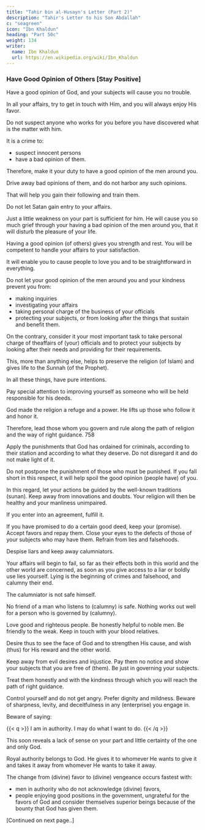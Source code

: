 ```yaml
---
title: "Tahir bin al-Husayn's Letter (Part 2)"
description: "Tahir's Letter to his Son Abdallah"
c: "seagreen"
icon: "Ibn Khaldun"
heading: "Part 50c"
weight: 134
writer:
  name: Ibn Khaldun
  url: https://en.wikipedia.org/wiki/Ibn_Khaldun
---
```



### Have Good Opinion of Others [Stay Positive]

Have a good opinion of God, and your subjects will cause you no trouble.

In all your affairs, try to get in touch with Him, and you will always enjoy His favor. 

<!-- with regard to the work with which you have entrusted him, -->

Do not suspect anyone who works for you before you have discovered what is the matter with him.

It is a crime to:
- suspect innocent persons 
- have a bad opinion of them.

Therefore, make it your duty to have a good opinion of the men around you.

Drive away bad opinions of them, and do not harbor any such opinions. 

That will help you gain their following and train them.

Do not let Satan gain entry to your affairs. 

Just a little weakness on your part is sufficient for him. He will cause you so much grief through your having a bad opinion of the men around you, that it will disturb the pleasure of your life.

Having a good opinion (of others) gives you strength and rest. You will be competent to handle your affairs to your satisfaction. 

It will enable you to cause people to love you and to be straightforward in everything. 

<!-- 757 -->
Do not let your good opinion of the men around you and your kindness prevent you from:
- making inquiries
- investigating your affairs
- taking personal charge of the business of your officials
- protecting your subjects, or from looking after the things that sustain and benefit them.

On the contrary, consider it your most important task to take personal charge of theaffairs of (your) officials and to protect your subjects by looking after their needs and providing for their requirements. 

This, more than anything else, helps to preserve the religion (of Islam) and gives life to the Sunnah (of the Prophet).

In all these things, have pure intentions. 

Pay special attention to improving yourself as someone who will be held responsible for his deeds.

<!-- that he will be rewarded for his good deeds, and punished for his evil deeds. For  -->

God made the religion a refuge and a power. He lifts up those who follow it and honor it.

Therefore, lead those whom you govern and rule along the path of religion and the way of right guidance. 758 

Apply the punishments that God has ordained for criminals, according to their station and according to what they deserve. Do not disregard it and do not make light of it. 

Do not postpone the punishment of those who must be punished. If you fall short in this respect, it will help spoil the good opinion (people have) of you.

In this regard, let your actions be guided by the well-known traditions (sunan). Keep away from innovations and doubts. Your religion will then be healthy and your manliness unimpaired.

If you enter into an agreement, fulfill it.

If you have promised to do a certain good deed, keep your (promise). Accept favors and repay them. Close your eyes to the defects of those of your subjects who may have them. Refrain from lies and falsehoods. 

Despise liars and keep away calumniators. 

Your affairs will begin to fail, so far as their effects both in this world and the other world are concerned, as soon as you give access to a liar or boldly use lies yourself. Lying is the beginning of crimes and falsehood, and calumny their end. 

The calumniator is not safe himself. 

No friend of a man who listens to (calumny) is safe. Nothing works out well for a person who is governed by (calumny).

Love good and righteous people. Be honestly helpful to noble men. Be friendly to the weak. Keep in touch with your blood relatives.

Desire thus to see the face of God and to strengthen His cause, and wish (thus) for His reward and the other world.

Keep away from evil desires and injustice. Pay them no notice and show your subjects that you are free of (them). Be just in governing your subjects.

Treat them honestly and with the kindness through which you will reach the path of right guidance.

Control yourself and do not get angry. Prefer dignity and mildness. Beware of sharpness, levity, and deceitfulness in any (enterprise) you engage in.

Beware of saying: 

{{< q >}}
I am in authority. I may do what I want to do.
{{< /q >}}


This soon reveals a lack of sense on your part and little certainty of the one and only God. 

<!-- Let your intention with regard to (God) and your certainty of Him be sincere. -->

Royal authority belongs to God. He gives it to whomever He wants to give it and takes it away from whomever He wants to take it away.

<!-- 763 -->

The change from (divine) favor to (divine) vengeance occurs fastest with:
- men in authority who do not acknowledge (divine) favors,
- people enjoying good positions in the government, ungrateful for the favors of God and consider themselves superior beings because of the bounty that God has given them. 

[Continued on next page..]